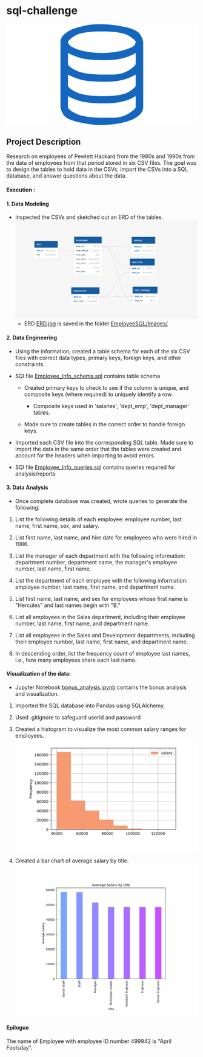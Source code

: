 # sql-challenge

![sql.png](EmployeeSQL/Images/sql.png)

## Project Description 
Research on employees of Pewlett Hackard from the 1980s and 1990s from the data of employees from that period stored in six CSV files.
The goal was to design the tables to hold data in the CSVs, import the CSVs into a SQL database, and answer questions about the data.

#### Execution :

#### 1. Data Modeling
* Inspected the CSVs and sketched out an ERD of the tables. ![sql.png](EmployeeSQL/Images/ERD.jpg)
  * ERD [ERD.jpg](EmployeeSQL/Images/ERD.jpg) is saved in the folder [EmployeeSQL/Images/](EmployeeSQL/Images/)

#### 2. Data Engineering

* Using the information, created a table schema for each of the six CSV files with correct data types, primary keys, foreign keys, and other constraints.
* SQl file [Employee_Info_schema.sql](EmployeeSQL/SQL_Files/Employee_Info_schema.sql) contains table schema

  * Created primary keys to check to see if the column is unique, and composite keys (where required) to uniquely identify a row.
    * Composite keys used in 'salaries', 'dept_emp', 'dept_manager' tables.
    
  * Made sure to create tables in the correct order to handle foreign keys.

* Imported each CSV file into the corresponding SQL table. Made sure to import the data in the same order that the tables were created and account for the headers when importing to avoid errors.
* SQl file [Employee_Info_queries.sql](EmployeeSQL/SQL_Files/Employee_Info_queries.sql) contains queries required for analysis/reports

#### 3. Data Analysis

* Once complete database was created, wrote queries to generate the following:

1. List the following details of each employee: employee number, last name, first name, sex, and salary.

2. List first name, last name, and hire date for employees who were hired in 1986.

3. List the manager of each department with the following information: department number, department name, the manager's employee number, last name, first name.

4. List the department of each employee with the following information: employee number, last name, first name, and department name.

5. List first name, last name, and sex for employees whose first name is "Hercules" and last names begin with "B."

6. List all employees in the Sales department, including their employee number, last name, first name, and department name.

7. List all employees in the Sales and Development departments, including their employee number, last name, first name, and department name.

8. In descending order, list the frequency count of employee last names, i.e., how many employees share each last name.

#### Visualization of the data:
* Jupyter Notebook [bonus_analysis.ipynb](EmployeeSQL/bonus_analysis.ipynb) contains the bonus analysis and visualization.

1. Imported the SQL database into Pandas using SQLAlchemy.

2. Used .gitignore to safeguard userid and password

2. Created a histogram to visualize the most common salary ranges for employees.
![histogram.jpg](EmployeeSQL/Images/histogram.jpg)

3. Created a bar chart of average salary by title.
![bar.jpg](EmployeeSQL/Images/bar.jpg)

#### Epilogue

The name of Employee with employee ID number 499942 is "April Foolsday".

